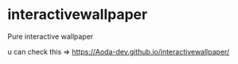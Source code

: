 # interactivewallpaper
Pure interactive wallpaper

u can check this => https://Aoda-dev.github.io/interactivewallpaper/
